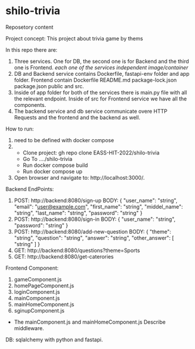 # shilo-trivia

Reposetory content

Project concept:
  This project about trivia game by thems

In this repo there are:
  1. Three services. One for DB, the second one is for Backend and the third one is Frontend.
    *each one of the services independent image/container*
  2. DB and Backend service contains Dockerfile, fastapi-env folder and app folder. 
     Frontend contain Dockerfile  README.md  package-lock.json  package.json  public  and src.
  4. Inside of app folder for both of the services there is main.py file with all the relevant endpoint.
     Inside of src for Frontend service we have all the components.
  6. The backend service and db service communicate overe HTTP Requests and the frontend and the backend as well.

How to run:
  1. need to be defined with docker compose
  2. - Clone project: gh repo clone EASS-HIT-2022/shilo-trivia
     - Go To ..../shilo-trivia
     - Run docker compose build
     - Run docker compose up    
  3. Open browser and navigate to: http://localhost:3000/.

Backend EndPoints:
  1. POST: http://backend:8080/sign-up 
     BODY: {
             "user_name": "string",
             "email": "user@example.com",
             "first_name": "string",
             "middel_name": "string",
             "last_name": "string",
             "password": "string"
            }
  2. POST: http://backend:8080/sign-in 
     BODY: {
             "user_name": "string",
             "password": "string"
            }
  3. POST: http://backend:8080/add-new-question 
     BODY: {
             "theme": "string",
             "question": "string",
             "answer": "string",
             "other_answer": [
                         "string"
                         ]
           }
  4. GET: http://backend:8080/questions?theme=Sports
  5. GET:  http://backend:8080/get-caterories

Frontend Component:
  1. gameComponent.js   
  2. homePageComponent.js   
  3. loginComponent.js   
  4. mainComponent.js   
  5. mainHomeComponent.js   
  6. sginupComponent.js
 * The mainComponent.js and mainHomeComponent.js Describe middleware.

DB:
   sqlalchemy with python and fastapi.
  
